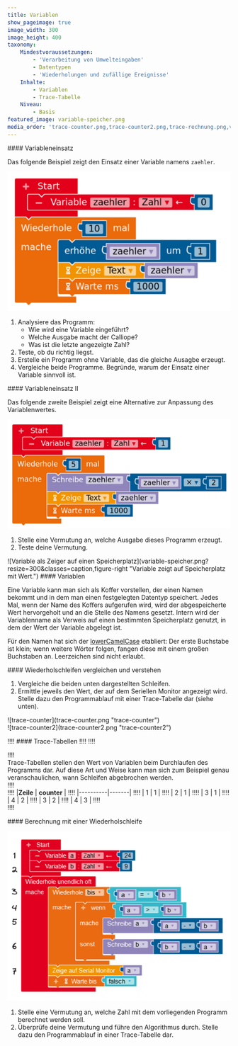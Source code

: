 ```yaml
---
title: Variablen
show_pageimage: true
image_width: 300
image_height: 400
taxonomy:
    Mindestvoraussetzungen:
        - 'Verarbeitung von Umwelteingaben'
        - Datentypen
        - 'Wiederholungen und zufällige Ereignisse'
    Inhalte:
        - Variablen
        - Trace-Tabelle
    Niveau:
        - Basis
featured_image: variable-speicher.png
media_order: 'trace-counter.png,trace-counter2.png,trace-rechnung.png,variable-speicher.png,variablen-zaehler.png,variable-potenz.png'
---
```


<div markdown="1" class="aufgabe">
#### Variableneinsatz

Das folgende Beispiel zeigt den Einsatz einer Variable namens `zaehler`.

![Einsatz einer Variable](variablen-zaehler.png?resize=300&lightbox=1024&classes=caption "Einsatz einer Variable.")

1. Analysiere das Programm:
	- Wie wird eine Variable eingeführt?
	- Welche Ausgabe macht der Calliope?
	- Was ist die letzte angezeigte Zahl?
2. Teste, ob du richtig liegst.
3. Erstelle ein Programm ohne Variable, das die gleiche Ausagbe erzeugt.
4. Vergleiche beide Programme. Begründe, warum der Einsatz einer Variable sinnvoll ist.
</div>

<div markdown="1" class="aufgabe">
#### Variableneinsatz II

Das folgende zweite Beispiel zeigt eine Alternative zur Anpassung des Variablenwertes.

![Alternativer Variableneinsatz](variable-potenz.png?resize=300&lightbox=1024&classes=caption "Alternativer Variableneinsatz.")

1. Stelle eine Vermutung an, welche Ausgabe dieses Programm erzeugt.
2. Teste deine Vermutung.
</div>

<div markdown="1" class="notices green clearfix">
![Variable als Zeiger auf einen Speicherplatz](variable-speicher.png?resize=300&classes=caption,figure-right "Variable zeigt auf Speicherplatz mit Wert.")
#### Variablen
<p>Eine Variable kann man sich als Koffer vorstellen, der einen Namen bekommt und in dem man einen festgelegten Datentyp speichert. Jedes Mal, wenn der Name des Koffers aufgerufen wird, wird der abgespeicherte Wert hervorgeholt und an die Stelle des Namens gesetzt. Intern wird der Variablenname als Verweis auf einen bestimmten Speicherplatz genutzt, in dem der Wert der Variable abgelegt ist.</p>
<p>Für den Namen hat sich der <a href="https://de.wikipedia.org/wiki/Binnenmajuskel#Programmiersprachen">lowerCamelCase</a> etabliert: Der erste Buchstabe ist klein; wenn weitere Wörter folgen, fangen diese mit einem großen Buchstaben an. Leerzeichen sind nicht erlaubt.</p>
</div>

<div class="aufgabe" markdown="1">
#### Wiederholschleifen vergleichen und verstehen

1. Vergleiche die beiden unten dargestellten Schleifen.
2. Ermittle jeweils den Wert, der auf dem Seriellen Monitor angezeigt wird. Stelle dazu den Programmablauf mit einer Trace-Tabelle dar (siehe unten).

<div class="flex-box" markdown="1">
<div markdown="1"> ![trace-counter](trace-counter.png "trace-counter")</div>
<div markdown="1"> ![trace-counter2](trace-counter2.png "trace-counter2")</div>
</div>
</div>

!!!! #### Trace-Tabellen
!!!!
!!!! <div markdown="1" class="flex-box">
!!!! <div markdown="1"> Trace-Tabellen stellen den Wert von Variablen beim Durchlaufen des Programms dar. Auf diese Art und Weise kann man sich zum Beispiel genau veranschaulichen, wann Schleifen abgebrochen werden.</div>
!!!! <div markdown="1">
!!!!  |**Zeile** | **counter** |
!!!!  |----------|-------|
!!!!  |   1   |  1  |
!!!!  |   2    |   1   |
!!!!  |   3      |   1   |
!!!!  |   4      |   2   |
!!!!  |   3      |   2   |
!!!!  |   4      |   3   |
!!!! </div>
!!!! </div>

<div class="aufgabe" markdown="1">
#### Berechnung mit einer Wiederholschleife

![trace-rechnung](trace-rechnung.png?lightbox=1024&classes=caption "Algorithmus zur Berechnung einer bestimmten Zahl.")

1. Stelle eine Vermutung an, welche Zahl mit dem vorliegenden Programm berechnet werden soll.
2. Überprüfe deine Vermutung und führe den Algorithmus durch. Stelle dazu den Programmablauf in einer Trace-Tabelle dar.

</div>